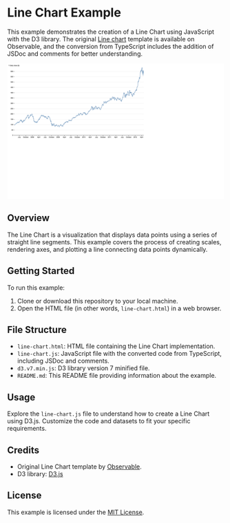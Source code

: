 # Line Chart Example

This example demonstrates the creation of a Line Chart using JavaScript with the D3 library. The original [Line chart](https://observablehq.com/@d3/line-chart/2) template is available on Observable, and the conversion from TypeScript includes the addition of JSDoc and comments for better understanding.

![Preview Image](../../imgs/line-chart-preview.png)

## Overview

The Line Chart is a visualization that displays data points using a series of straight line segments. This example covers the process of creating scales, rendering axes, and plotting a line connecting data points dynamically.

## Getting Started

To run this example:

1. Clone or download this repository to your local machine.
2. Open the HTML file (in other words, `line-chart.html`) in a web browser.

## File Structure

- `line-chart.html`: HTML file containing the Line Chart implementation.
- `line-chart.js`: JavaScript file with the converted code from TypeScript, including JSDoc and comments.
- `d3.v7.min.js`: D3 library version 7 minified file.
- `README.md`: This README file providing information about the example.

## Usage

Explore the `line-chart.js` file to understand how to create a Line Chart using D3.js. Customize the code and datasets to fit your specific requirements.

## Credits

- Original Line Chart template by [Observable](https://observablehq.com/@d3/line-chart/2).
- D3 library: [D3.js](https://d3js.org/)

## License

This example is licensed under the [MIT License](LICENSE).